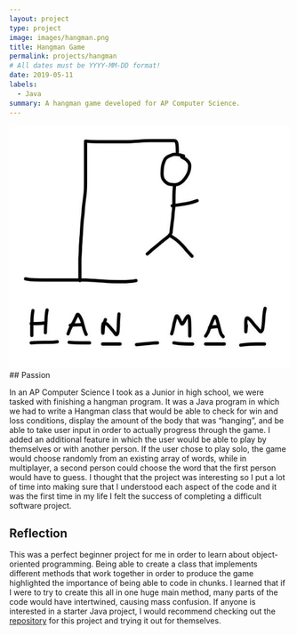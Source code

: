 ```yaml
---
layout: project
type: project
image: images/hangman.png
title: Hangman Game
permalink: projects/hangman
# All dates must be YYYY-MM-DD format!
date: 2019-05-11
labels:
  - Java
summary: A hangman game developed for AP Computer Science.
---
```

<img class ="ui image" src="/images/hangman0.jpg">
## Passion

In an AP Computer Science I took as a Junior in high school, we were tasked with finishing a hangman program. It was a Java program in which we had to write a Hangman class that would be able to check for win and loss conditions, display the amount of the body that was “hanging”, and be able to take user input in order to actually progress through the game. I added an additional feature in which the user would be able to play by themselves or with another person. If the user chose to play solo, the game would choose randomly from an existing array of words, while in multiplayer, a second person could choose the word that the first person would have to guess. I thought that the project was interesting so I put a lot of time into making sure that I understood each aspect of the code and it was the first time in my life I felt the success of completing a difficult software project.

## Reflection

This was a perfect beginner project for me in order to learn about object-oriented programming. Being able to create a class that implements different methods that work together in order to produce the game highlighted the importance of being able to code in chunks. I learned that if I were to try to create this all in one huge main method, many parts of the code would have intertwined, causing mass confusion. If anyone is interested in a starter Java project, I would recommend checking out the [repository](https://github.com/MacabanteJ/hangman) for this project and trying it out for themselves.


